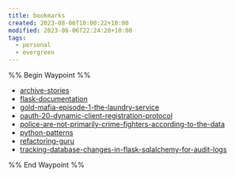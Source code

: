 ```yaml
---
title: bookmarks
created: 2023-08-06T10:00:22+10:00
modified: 2023-08-06T22:24:20+10:00
tags:
  - personal
  - evergreen
---
```

%% Begin Waypoint %%
- [archive-stories](./bookmarks/archive-stories.md)
- [flask-documentation](./bookmarks/flask-documentation.md)
- [gold-mafia-episode-1-the-laundry-service](./bookmarks/gold-mafia-episode-1-the-laundry-service.md)
- [oauth-20-dynamic-client-registration-protocol](./bookmarks/oauth-20-dynamic-client-registration-protocol.md)
- [police-are-not-primarily-crime-fighters-according-to-the-data](./bookmarks/police-are-not-primarily-crime-fighters-according-to-the-data.md)
- [python-patterns](./bookmarks/python-patterns.md)
- [refactoring-guru](./bookmarks/refactoring-guru.md)
- [tracking-database-changes-in-flask-sqlalchemy-for-audit-logs](./bookmarks/tracking-database-changes-in-flask-sqlalchemy-for-audit-logs.md)

%% End Waypoint %%
